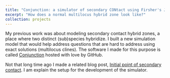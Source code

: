 ```yaml
---
title: "Conjunction: a simulator of secondary CONtact using Firsher's JUNCTION model of admixture."
excerpt: "How does a normal multilocus hybrid zone look like?"
collection: projects
---
```


My previous work was about modeling secondary contact hybrid zones, a place where two distinct (sub)species hybridize. I built a new simulation model that would help address questions that are hard to address using exact solutions (multilocus clines). The software I made for this purpose is called [Conjunction](htpps://github.com/KamilSJaron/Conjunction) hosted with love by GitHub.

Not that long time ago I made a related blog post, [Initial point of secondary contact](https://kamilsjaron.github.io/posts/2017/01/initial-point-of-secondary-contact/). I am explain the setup for the development of the simulator.
